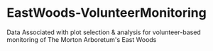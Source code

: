 # EastWoods-VolunteerMonitoring
 Data Associated with plot selection & analysis for volunteer-based monitoring of The Morton Arboretum's East Woods
